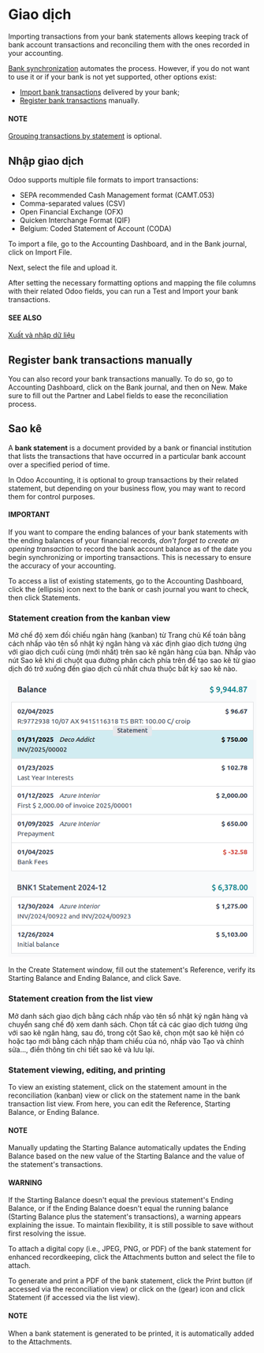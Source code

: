 # Giao dịch

Importing transactions from your bank statements allows keeping track of bank account transactions
and reconciling them with the ones recorded in your accounting.

[Bank synchronization](bank_synchronization.md) automates the process. However, if you do not
want to use it or if your bank is not yet supported, other options exist:

- [Import bank transactions](#transactions-import) delivered by your bank;
- [Register bank transactions](#transactions-register) manually.

#### NOTE
[Grouping transactions by statement](#transactions-statements) is optional.

<a id="transactions-import"></a>

## Nhập giao dịch

Odoo supports multiple file formats to import transactions:

- SEPA recommended Cash Management format (CAMT.053)
- Comma-separated values (CSV)
- Open Financial Exchange (OFX)
- Quicken Interchange Format (QIF)
- Belgium: Coded Statement of Account (CODA)

To import a file, go to the Accounting Dashboard, and in the Bank journal,
click on Import File.

Next, select the file and upload it.

After setting the necessary formatting options and mapping the file columns with their related Odoo
fields, you can run a Test and Import your bank transactions.

#### SEE ALSO
[Xuất và nhập dữ liệu](../../../essentials/export_import_data.md)

<a id="transactions-register"></a>

## Register bank transactions manually

You can also record your bank transactions manually. To do so, go to Accounting
Dashboard, click on the Bank journal, and then on New. Make sure to fill
out the Partner and Label fields to ease the reconciliation process.

<a id="transactions-statements"></a>

## Sao kê

A **bank statement** is a document provided by a bank or financial institution that lists the
transactions that have occurred in a particular bank account over a specified period of time.

In Odoo Accounting, it is optional to group transactions by their related statement, but depending
on your business flow, you may want to record them for control purposes.

#### IMPORTANT
If you want to compare the ending balances of your bank statements with the ending balances of
your financial records, *don't forget to create an opening transaction* to record the bank
account balance as of the date you begin synchronizing or importing transactions. This is
necessary to ensure the accuracy of your accounting.

To access a list of existing statements, go to the Accounting Dashboard, click the
<i class="fa fa-ellipsis-v"></i> (ellipsis) icon next to the bank or cash journal you want to
check, then click Statements.

<a id="transactions-statement-kanban"></a>

### Statement creation from the kanban view

Mở chế độ xem đối chiếu ngân hàng (kanban) từ Trang chủ Kế toán bằng cách nhấp vào tên sổ nhật ký ngân hàng và xác định giao dịch tương ứng với giao dịch cuối cùng (mới nhất) trên sao kê ngân hàng của bạn. Nhấp vào nút Sao kê khi di chuột qua đường phân cách phía trên để tạo sao kê từ giao dịch đó trở xuống đến giao dịch cũ nhất chưa thuộc bất kỳ sao kê nào.

![A "Statement" button is visible when hovering on the line separating two transactions.](../../../../_images/statements-kanban.png)

In the Create Statement window, fill out the statement's Reference, verify
its Starting Balance and Ending Balance, and click Save.

<a id="transactions-statement-list"></a>

### Statement creation from the list view

Mở danh sách giao dịch bằng cách nhấp vào tên sổ nhật ký ngân hàng và chuyển sang chế độ xem danh sách. Chọn tất cả các giao dịch tương ứng với sao kê ngân hàng, sau đó, trong cột Sao kê, chọn một sao kê hiện có hoặc tạo mới bằng cách nhập tham chiếu của nó, nhấp vào Tạo và chỉnh sửa..., điền thông tin chi tiết sao kê và lưu lại.

<a id="transactions-view-edit-print"></a>

### Statement viewing, editing, and printing

To view an existing statement, click on the statement amount in the reconciliation (kanban) view or
click on the statement name in the bank transaction list view. From here, you can edit the
Reference, Starting Balance, or Ending Balance.

#### NOTE
Manually updating the Starting Balance automatically updates the Ending
Balance based on the new value of the Starting Balance and the value of the
statement's transactions.

#### WARNING
If the Starting Balance doesn't equal the previous statement's Ending
Balance, or if the Ending Balance doesn't equal the running balance
(Starting Balance plus the statement's transactions), a warning appears explaining
the issue. To maintain flexibility, it is still possible to save without first resolving the
issue.

To attach a digital copy (i.e., JPEG, PNG, or PDF) of the bank statement for enhanced recordkeeping,
click the <i class="fa fa-paperclip"></i> Attachments button and select the file to attach.

To generate and print a PDF of the bank statement, click the Print button (if accessed
via the reconciliation view) or click on the <i class="fa fa-cog"></i>(gear) icon and click
<i class="fa fa-print"></i>Statement (if accessed via the list view).

#### NOTE
When a bank statement is generated to be printed, it is automatically added to the
Attachments.
